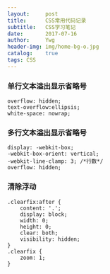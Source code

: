 ```yaml
---
layout:     post
title:      CSS常用代码记录
subtitle:   CSS学习笔记
date:       2017-07-16
author:     Ywg
header-img: img/home-bg-o.jpg
catalog:    true
tags: CSS
---
```


### 单行文本溢出显示省略号
```
overflow: hidden;
text-overflow:ellipsis;
white-space: nowrap;
```

### 多行文本溢出显示省略号
```
display: -webkit-box;
-webkit-box-orient: vertical;
-webkit-line-clamp: 3; /*行数*/
overflow: hidden;
```
### 清除浮动
```
.clearfix:after {
    content: '.';
    display: block;
    width: 0;
    height: 0;
    clear: both;
    visibility: hidden;
}
.clearfix {
    zoom: 1;
}
```

